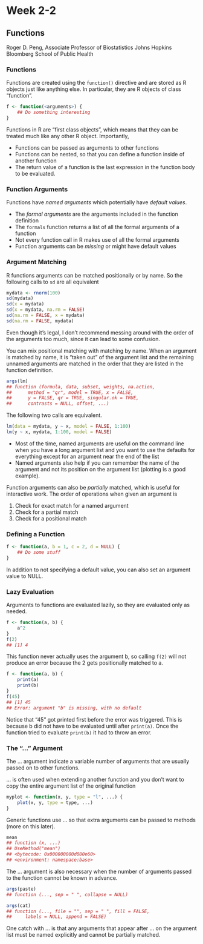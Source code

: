 Week 2-2
========

## Functions
Roger D. Peng,
Associate Professor of Biostatistics Johns Hopkins Bloomberg School of Public Health

### Functions
Functions are created using the `function()` directive and are stored as R objects just like anything else. In particular, they are R objects of class “function”.
```r
f <- function(<arguments>) {
    ## Do something interesting
}
```
Functions in R are “first class objects”, which means that they can be treated much like any other R object. Importantly,

* Functions can be passed as arguments to other functions
* Functions can be nested, so that you can define a function inside of another function
* The return value of a function is the last expression in the function body to be evaluated.

### Function Arguments
Functions have *named arguments* which potentially have *default values*.

* The *formal arguments* are the arguments included in the function definition
* The `formals` function returns a list of all the formal arguments of a function
* Not every function call in R makes use of all the formal arguments
* Function arguments can be *missing* or might have default values

### Argument Matching
R functions arguments can be matched positionally or by name. So the following calls to `sd` are all equivalent

```r
mydata <- rnorm(100)
sd(mydata)
sd(x = mydata)
sd(x = mydata, na.rm = FALSE)
sd(na.rm = FALSE, x = mydata)
sd(na.rm = FALSE, mydata)
```
Even though it’s legal, I don’t recommend messing around with the order of the arguments too much, since it can lead to some confusion.

You can mix positional matching with matching by name. When an argument is matched by name, it is “taken out” of the argument list and the remaining unnamed arguments are matched in the order that they are listed in the function definition.
```r
args(lm)
## function (formula, data, subset, weights, na.action,
##      method = "qr", model = TRUE, x = FALSE,
##      y = FALSE, qr = TRUE, singular.ok = TRUE,
##      contrasts = NULL, offset, ...)
```
The following two calls are equivalent.
```r
lm(data = mydata, y ~ x, model = FALSE, 1:100)
lm(y ~ x, mydata, 1:100, model = FALSE)
```
* Most of the time, named arguments are useful on the command line when you have a long argument list and you want to use the defaults for everything except for an argument near the end of the list
* Named arguments also help if you can remember the name of the argument and not its position on the argument list (plotting is a good example).

Function arguments can also be *partially* matched, which is useful for interactive work. The order of operations when given an argument is

1. Check for exact match for a named argument
2. Check for a partial match
3. Check for a positional match

### Defining a Function
```r
f <- function(a, b = 1, c = 2, d = NULL) {
    ## Do some stuff
}
```
In addition to not specifying a default value, you can also set an argument value to NULL.

### Lazy Evaluation
Arguments to functions are evaluated lazily, so they are evaluated only as needed.
```r
f <- function(a, b) {
    a^2
}
f(2)
## [1] 4
```
This function never actually uses the argument b, so calling `f(2)` will not produce an error because the 2 gets positionally matched to a.
```r
f <- function(a, b) {
    print(a)
    print(b)
}
f(45)
## [1] 45
## Error: argument "b" is missing, with no default
```
Notice that “45” got printed first before the error was triggered. This is because b did not have to be evaluated until after `print(a)`. Once the function tried to evaluate `print(b)` it had to throw an error.

### The “...” Argument
The ... argument indicate a variable number of arguments that are usually passed on to other functions.

... is often used when extending another function and you don’t want to copy the entire argument list of the original function
```r
myplot <- function(x, y, type = "l", ...) {
    plot(x, y, type = type, ...)
}
```
Generic functions use ... so that extra arguments can be passed to methods (more on this later).
```r
mean
## function (x, ...)
## UseMethod("mean")
## <bytecode: 0x000000000d080e60>
## <environment: namespace:base>
```
The ... argument is also necessary when the number of arguments passed to the function cannot be known in advance.
```r
args(paste)
## function (..., sep = " ", collapse = NULL)

args(cat)
## function (..., file = "", sep = " ", fill = FALSE,
##     labels = NULL, append = FALSE)
```
One catch with ... is that any arguments that appear after ... on the argument list must be named explicitly and cannot be partially matched.